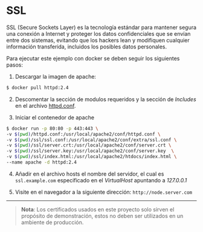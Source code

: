 # SSL

SSL (Secure Sockets Layer) es la tecnología estándar para mantener segura una conexión a Internet y proteger los datos confidenciales que se envían entre dos sistemas, evitando que los hackers lean y modifiquen cualquier información transferida, incluidos los posibles datos personales.

Para ejecutar este ejemplo con docker se deben seguir los siguientes pasos:

1. Descargar la imagen de apache:

```bash
$ docker pull httpd:2.4
```

2. Descomentar la sección de modulos requeridos y la sección de *Includes* en el archivo [httpd.conf](/httpd.conf).

3. Iniciar el contenedor de apache

```bash
$ docker run -p 80:80 -p 443:443 \                                       
-v $(pwd)/httpd.conf:/usr/local/apache2/conf/httpd.conf \
-v $(pwd)/ssl/ssl.conf:/usr/local/apache2/conf/extra/ssl.conf \
-v $(pwd)/ssl/server.crt:/usr/local/apache2/conf/server.crt \
-v $(pwd)/ssl/server.key:/usr/local/apache2/conf/server.key  \
-v $(pwd)/ssl/index.html:/usr/local/apache2/htdocs/index.html \
--name apache -d httpd:2.4
```

4. Añadir en el archivo hosts el nombre del servidor, el cual es `ssl.example.com` especificado en el *VirtualHost* apuntando a *127.0.0.1*

5. Visite en el navegador a la siguiente dirección: `http://node.server.com`

___
>**Nota**: Los certificados usados en este proyecto solo sirven el propósito de demonstración, estos no deben ser utilizados en un ambiente de producción.